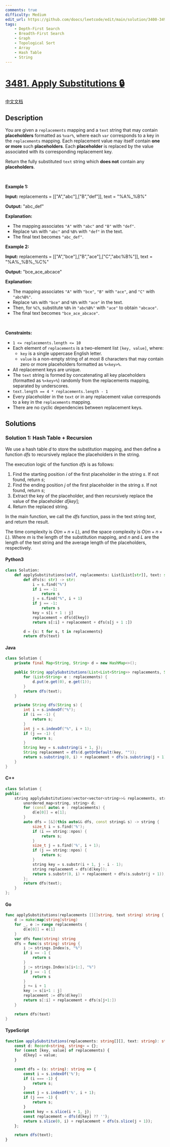 ```yaml
---
comments: true
difficulty: Medium
edit_url: https://github.com/doocs/leetcode/edit/main/solution/3400-3499/3481.Apply%20Substitutions/README_EN.md
tags:
    - Depth-First Search
    - Breadth-First Search
    - Graph
    - Topological Sort
    - Array
    - Hash Table
    - String
---
```


<!-- problem:start -->

# [3481. Apply Substitutions 🔒](https://leetcode.com/problems/apply-substitutions)

[中文文档](/solution/3400-3499/3481.Apply%20Substitutions/README.md)

## Description

<!-- description:start -->

<p data-end="384" data-start="34">You are given a <code>replacements</code> mapping and a <code>text</code> string that may contain <strong>placeholders</strong> formatted as <code data-end="139" data-start="132">%var%</code>, where each <code>var</code> corresponds to a key in the <code>replacements</code> mapping. Each replacement value may itself contain <strong>one or more</strong> such <strong>placeholders</strong>. Each <strong>placeholder</strong> is replaced by the value associated with its corresponding replacement key.</p>

<p data-end="353" data-start="34">Return the fully substituted <code>text</code> string which <strong>does not</strong> contain any <strong>placeholders</strong>.</p>

<p>&nbsp;</p>
<p><strong class="example">Example 1:</strong></p>

<div class="example-block">
<p><strong>Input:</strong> <span class="example-io">replacements = [[&quot;A&quot;,&quot;abc&quot;],[&quot;B&quot;,&quot;def&quot;]], text = &quot;%A%_%B%&quot;</span></p>

<p><strong>Output:</strong> <span class="example-io">&quot;abc_def&quot;</span></p>

<p><strong>Explanation:</strong></p>

<ul data-end="238" data-start="71">
	<li data-end="138" data-start="71">The mapping associates <code data-end="101" data-start="96">&quot;A&quot;</code> with <code data-end="114" data-start="107">&quot;abc&quot;</code> and <code data-end="124" data-start="119">&quot;B&quot;</code> with <code data-end="137" data-start="130">&quot;def&quot;</code>.</li>
	<li data-end="203" data-start="139">Replace <code data-end="154" data-start="149">%A%</code> with <code data-end="167" data-start="160">&quot;abc&quot;</code> and <code data-end="177" data-start="172">%B%</code> with <code data-end="190" data-start="183">&quot;def&quot;</code> in the text.</li>
	<li data-end="238" data-start="204">The final text becomes <code data-end="237" data-start="226">&quot;abc_def&quot;</code>.</li>
</ul>
</div>

<p><strong class="example">Example 2:</strong></p>

<div class="example-block">
<p><strong>Input:</strong> <span class="example-io">replacements = [[&quot;A&quot;,&quot;bce&quot;],[&quot;B&quot;,&quot;ace&quot;],[&quot;C&quot;,&quot;abc%B%&quot;]], text = &quot;%A%_%B%_%C%&quot;</span></p>

<p><strong>Output:</strong> <span class="example-io">&quot;bce_ace_abcace&quot;</span></p>

<p><strong>Explanation:</strong></p>

<ul data-end="541" data-is-last-node="" data-is-only-node="" data-start="255">
	<li data-end="346" data-start="255">The mapping associates <code data-end="285" data-start="280">&quot;A&quot;</code> with <code data-end="298" data-start="291">&quot;bce&quot;</code>, <code data-end="305" data-start="300">&quot;B&quot;</code> with <code data-end="318" data-start="311">&quot;ace&quot;</code>, and <code data-end="329" data-start="324">&quot;C&quot;</code> with <code data-end="345" data-start="335">&quot;abc%B%&quot;</code>.</li>
	<li data-end="411" data-start="347">Replace <code data-end="362" data-start="357">%A%</code> with <code data-end="375" data-start="368">&quot;bce&quot;</code> and <code data-end="385" data-start="380">%B%</code> with <code data-end="398" data-start="391">&quot;ace&quot;</code> in the text.</li>
	<li data-end="496" data-start="412">Then, for <code data-end="429" data-start="424">%C%</code>, substitute <code data-end="447" data-start="442">%B%</code> in <code data-end="461" data-start="451">&quot;abc%B%&quot;</code> with <code data-end="474" data-start="467">&quot;ace&quot;</code> to obtain <code data-end="495" data-start="485">&quot;abcace&quot;</code>.</li>
	<li data-end="541" data-is-last-node="" data-start="497">The final text becomes <code data-end="540" data-start="522">&quot;bce_ace_abcace&quot;</code>.</li>
</ul>
</div>

<p>&nbsp;</p>
<p><strong>Constraints:</strong></p>

<ul>
	<li data-end="1432" data-start="1398"><code>1 &lt;= replacements.length &lt;= 10</code></li>
	<li data-end="1683" data-start="1433">Each element of <code data-end="1465" data-start="1451">replacements</code> is a two-element list <code data-end="1502" data-start="1488">[key, value]</code>, where:
	<ul data-end="1683" data-start="1513">
		<li data-end="1558" data-start="1513"><code data-end="1520" data-start="1515">key</code> is a single uppercase English letter.</li>
		<li data-end="1683" data-start="1561"><code data-end="1570" data-start="1563">value</code> is a non-empty string of at most 8 characters that may contain zero or more placeholders formatted as <code data-end="1682" data-start="1673">%&lt;key&gt;%</code>.</li>
	</ul>
	</li>
	<li data-end="726" data-start="688">All replacement keys are unique.</li>
	<li data-end="1875" data-start="1723">The <code>text</code> string is formed by concatenating all key placeholders (formatted as <code data-end="1808" data-start="1799">%&lt;key&gt;%</code>) randomly from the replacements mapping, separated by underscores.</li>
	<li data-end="1942" data-start="1876"><code>text.length == 4 * replacements.length - 1</code></li>
	<li data-end="2052" data-start="1943">Every placeholder in the <code>text</code> or in any replacement value corresponds to a key in the <code>replacements</code> mapping.</li>
	<li data-end="2265" data-start="2205">There are no cyclic dependencies between replacement keys.</li>
</ul>

<!-- description:end -->

## Solutions

<!-- solution:start -->

### Solution 1: Hash Table + Recursion

We use a hash table $\textit{d}$ to store the substitution mapping, and then define a function $\textit{dfs}$ to recursively replace the placeholders in the string.

The execution logic of the function $\textit{dfs}$ is as follows:

1. Find the starting position $i$ of the first placeholder in the string $\textit{s}$. If not found, return $\textit{s}$;
2. Find the ending position $j$ of the first placeholder in the string $\textit{s}$. If not found, return $\textit{s}$;
3. Extract the key of the placeholder, and then recursively replace the value of the placeholder $d[key]$;
4. Return the replaced string.

In the main function, we call the $\textit{dfs}$ function, pass in the text string $\textit{text}$, and return the result.

The time complexity is $O(m + n \times L)$, and the space complexity is $O(m + n \times L)$. Where $m$ is the length of the substitution mapping, and $n$ and $L$ are the length of the text string and the average length of the placeholders, respectively.

<!-- tabs:start -->

#### Python3

```python
class Solution:
    def applySubstitutions(self, replacements: List[List[str]], text: str) -> str:
        def dfs(s: str) -> str:
            i = s.find("%")
            if i == -1:
                return s
            j = s.find("%", i + 1)
            if j == -1:
                return s
            key = s[i + 1 : j]
            replacement = dfs(d[key])
            return s[:i] + replacement + dfs(s[j + 1 :])

        d = {s: t for s, t in replacements}
        return dfs(text)
```

#### Java

```java
class Solution {
    private final Map<String, String> d = new HashMap<>();

    public String applySubstitutions(List<List<String>> replacements, String text) {
        for (List<String> e : replacements) {
            d.put(e.get(0), e.get(1));
        }
        return dfs(text);
    }

    private String dfs(String s) {
        int i = s.indexOf("%");
        if (i == -1) {
            return s;
        }
        int j = s.indexOf("%", i + 1);
        if (j == -1) {
            return s;
        }
        String key = s.substring(i + 1, j);
        String replacement = dfs(d.getOrDefault(key, ""));
        return s.substring(0, i) + replacement + dfs(s.substring(j + 1));
    }
}
```

#### C++

```cpp
class Solution {
public:
    string applySubstitutions(vector<vector<string>>& replacements, string text) {
        unordered_map<string, string> d;
        for (const auto& e : replacements) {
            d[e[0]] = e[1];
        }
        auto dfs = [&](this auto&& dfs, const string& s) -> string {
            size_t i = s.find('%');
            if (i == string::npos) {
                return s;
            }
            size_t j = s.find('%', i + 1);
            if (j == string::npos) {
                return s;
            }
            string key = s.substr(i + 1, j - i - 1);
            string replacement = dfs(d[key]);
            return s.substr(0, i) + replacement + dfs(s.substr(j + 1));
        };
        return dfs(text);
    }
};
```

#### Go

```go
func applySubstitutions(replacements [][]string, text string) string {
	d := make(map[string]string)
	for _, e := range replacements {
		d[e[0]] = e[1]
	}
	var dfs func(string) string
	dfs = func(s string) string {
		i := strings.Index(s, "%")
		if i == -1 {
			return s
		}
		j := strings.Index(s[i+1:], "%")
		if j == -1 {
			return s
		}
		j += i + 1
		key := s[i+1 : j]
		replacement := dfs(d[key])
		return s[:i] + replacement + dfs(s[j+1:])
	}

	return dfs(text)
}
```

#### TypeScript

```ts
function applySubstitutions(replacements: string[][], text: string): string {
    const d: Record<string, string> = {};
    for (const [key, value] of replacements) {
        d[key] = value;
    }

    const dfs = (s: string): string => {
        const i = s.indexOf('%');
        if (i === -1) {
            return s;
        }
        const j = s.indexOf('%', i + 1);
        if (j === -1) {
            return s;
        }
        const key = s.slice(i + 1, j);
        const replacement = dfs(d[key] ?? '');
        return s.slice(0, i) + replacement + dfs(s.slice(j + 1));
    };

    return dfs(text);
}
```

<!-- tabs:end -->

<!-- solution:end -->

<!-- problem:end -->
